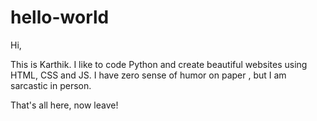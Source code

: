 # hello-world
Hi, 

This is Karthik. I like to code Python and create beautiful websites using HTML, CSS and JS.
I have zero sense of humor on paper , but I am sarcastic in person. 

That's all here, now leave!
